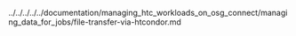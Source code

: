 ../../../../../documentation/managing_htc_workloads_on_osg_connect/managing_data_for_jobs/file-transfer-via-htcondor.md